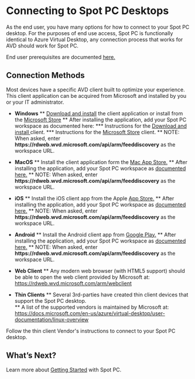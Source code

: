 <meta name="robots" content="noindex">

# Connecting to Spot PC Desktops

As the end user, you have many options for how to connect to your Spot PC desktop. For the purposes of end use access, Spot PC is functionally identical to Azure Virtual Desktop, any connection process that works for AVD should work for Spot PC.

End user prerequisites are documented [here.](spot-pc/getting-started/prerequisites/end-user-prerequisites)

## Connection Methods
Most devices have a specific AVD client built to optimize your experience.  This client application can be acquired from Microsoft and installed by you or your IT administrator.

* **Windows**
** [Download and install](https://docs.microsoft.com/en-us/azure/virtual-desktop/user-documentation/connect-windows-7-10) the client application or install from the [Microsoft Store](https://www.microsoft.com/store/productId/9WZDNCRFJ3PS)
** After installing the application, add your Spot PC workspace as documented here:
*** Instructions for the [Download and install ](https://docs.microsoft.com/en-us/azure/virtual-desktop/user-documentation/connect-windows-7-10#subscribe-to-a-workspace) client.
*** Instructions for the [Microsoft Store](https://docs.microsoft.com/en-us/azure/virtual-desktop/user-documentation/connect-microsoft-store#subscribe-to-a-workspace) client.
** NOTE: When asked, enter **https<area>://rdweb.wvd.microsoft.com/api/arm/feeddiscovery** as the workspace URL.
* **MacOS**
** Install the client application form the [Mac App Store.](https://apps.apple.com/app/microsoft-remote-desktop/id1295203466?mt=12)
** After installing the application, add your Spot PC workspace as [documented here.](https://docs.microsoft.com/en-us/azure/virtual-desktop/user-documentation/connect-macos#subscribe-to-a-feed)
** NOTE: When asked, enter **https<area>://rdweb.wvd.microsoft.com/api/arm/feeddiscovery** as the workspace URL.
* **iOS**
** Install the iOS client app from the Apple [App Store.](https://aka.ms/rdios)
** After installing the application, add your Spot PC workspace as [documented here.](https://docs.microsoft.com/en-us/azure/virtual-desktop/user-documentation/connect-ios#subscribe-to-a-feed)
** NOTE: When asked, enter **https<area>://rdweb.wvd.microsoft.com/api/arm/feeddiscovery** as the workspace URL.

* **Android**
** Install the Android client app from [Google Play.](https://play.google.com/store/apps/details?id=com.microsoft.rdc.androidx)
** After installing the application, add your Spot PC workspace as [documented here.](https://docs.microsoft.com/en-us/azure/virtual-desktop/user-documentation/connect-android#subscribe-to-a-feed)
** NOTE: When asked, enter **https<area>://rdweb.wvd.microsoft.com/api/arm/feeddiscovery** as the workspace URL.

* **Web Client**
** Any modern web browser (with HTML5 support) should be able to open the web client provided by Microsoft at: https://rdweb.wvd.microsoft.com/arm/webclient

* **Thin Clients**
** Several 3rd-parties have created thin client devices that support the Spot PC desktop.  
** A list of the supported vendors is maintained by Microsoft at: https://docs.microsoft.com/en-us/azure/virtual-desktop/user-documentation/linux-overview

Follow the thin client Vendor's instructions to connect to your Spot PC desktop.

## What’s Next?

Learn more about [Getting Started](spot-pc/getting-started/) with Spot PC.
